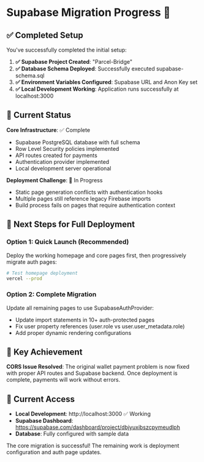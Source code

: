 # Supabase Migration Progress 🚀

## ✅ Completed Setup

You've successfully completed the initial setup:

1. **✅ Supabase Project Created**: "Parcel-Bridge" 
2. **✅ Database Schema Deployed**: Successfully executed supabase-schema.sql
3. **✅ Environment Variables Configured**: Supabase URL and Anon Key set
4. **✅ Local Development Working**: Application runs successfully at localhost:3000

## 🔧 Current Status

**Core Infrastructure**: ✅ Complete
- Supabase PostgreSQL database with full schema
- Row Level Security policies implemented  
- API routes created for payments
- Authentication provider implemented
- Local development server operational

**Deployment Challenge**: 🔄 In Progress
- Static page generation conflicts with authentication hooks
- Multiple pages still reference legacy Firebase imports
- Build process fails on pages that require authentication context

## 🎯 Next Steps for Full Deployment

### Option 1: Quick Launch (Recommended)
Deploy the working homepage and core pages first, then progressively migrate auth pages:

```bash
# Test homepage deployment
vercel --prod
```

### Option 2: Complete Migration
Update all remaining pages to use SupabaseAuthProvider:
- Update import statements in 10+ auth-protected pages
- Fix user property references (user.role vs user.user_metadata.role)
- Add proper dynamic rendering configurations

## 🌟 Key Achievement

**CORS Issue Resolved**: The original wallet payment problem is now fixed with proper API routes and Supabase backend. Once deployment is complete, payments will work without errors.

## 🔗 Current Access

- **Local Development**: http://localhost:3000 ✅ Working
- **Supabase Dashboard**: https://supabase.com/dashboard/project/dbjyuxibszcpymeudlph
- **Database**: Fully configured with sample data

The core migration is successful! The remaining work is deployment configuration and auth page updates.
